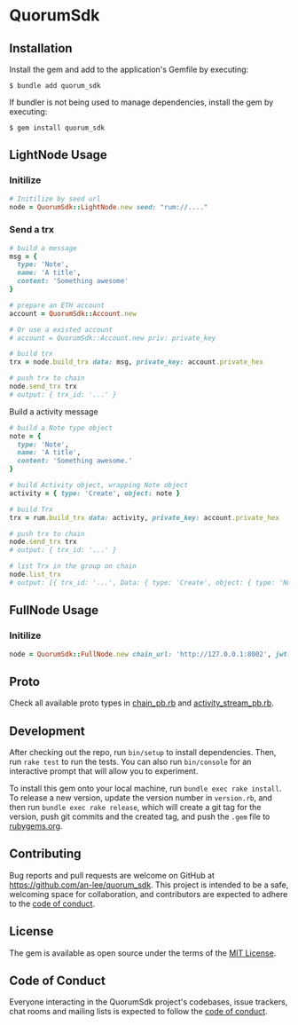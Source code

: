 # QuorumSdk

## Installation

Install the gem and add to the application's Gemfile by executing:

    $ bundle add quorum_sdk

If bundler is not being used to manage dependencies, install the gem by executing:

    $ gem install quorum_sdk

## LightNode Usage

### Initilize

```ruby
# Initilize by seed url
node = QuorumSdk::LightNode.new seed: "rum://...."
```

### Send a trx

```ruby
# build a message
msg = {
  type: 'Note',
  name: 'A title',
  content: 'Something awesome'
}

# prepare an ETH account
account = QuorumSdk::Account.new

# Or use a existed account
# account = QuorumSdk::Account.new priv: private_key

# build trx
trx = node.build_trx data: msg, private_key: account.private_hex

# push trx to chain
node.send_trx trx
# output: { trx_id: '...' }

```

Build a activity message

```ruby
# build a Note type object
note = {
  type: 'Note',
  name: 'A title',
  content: 'Something awesome.'
}

# build Activity object, wrapping Note object
activity = { type: 'Create', object: note }

# build Trx
trx = rum.build_trx data: activity, private_key: account.private_hex

# push trx to chain
node.send_trx trx
# output: { trx_id: '...' }

# list Trx in the group on chain
node.list_trx
# output: [{ trx_id: '...', Data: { type: 'Create', object: { type: 'Note', name: 'A title', content: 'Something awesome' }}}]

```

## FullNode Usage

### Initilize

```ruby
node = QuorumSdk::FullNode.new chain_url: 'http://127.0.0.1:8002', jwt: ''
```

## Proto

Check all available proto types in [chain_pb.rb](./lib/proto/chain_pb.rb) and [activity_stream_pb.rb](./lib/proto/activity_stream_pb.rb).

## Development

After checking out the repo, run `bin/setup` to install dependencies. Then, run `rake test` to run the tests. You can also run `bin/console` for an interactive prompt that will allow you to experiment.

To install this gem onto your local machine, run `bundle exec rake install`. To release a new version, update the version number in `version.rb`, and then run `bundle exec rake release`, which will create a git tag for the version, push git commits and the created tag, and push the `.gem` file to [rubygems.org](https://rubygems.org).

## Contributing

Bug reports and pull requests are welcome on GitHub at https://github.com/an-lee/quorum_sdk. This project is intended to be a safe, welcoming space for collaboration, and contributors are expected to adhere to the [code of conduct](https://github.com/an-lee/quorum_sdk/blob/main/CODE_OF_CONDUCT.md).

## License

The gem is available as open source under the terms of the [MIT License](https://opensource.org/licenses/MIT).

## Code of Conduct

Everyone interacting in the QuorumSdk project's codebases, issue trackers, chat rooms and mailing lists is expected to follow the [code of conduct](https://github.com/an-lee/quorum_sdk/blob/main/CODE_OF_CONDUCT.md).
